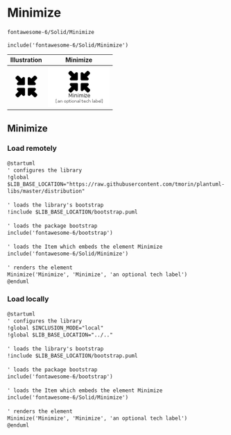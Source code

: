 # Minimize


```text
fontawesome-6/Solid/Minimize
```

```text
include('fontawesome-6/Solid/Minimize')
```



| Illustration | Minimize |
| :---: | :---: |
| ![illustration for Illustration](../../fontawesome-6/Solid/Minimize.png) | ![illustration for Minimize](../../fontawesome-6/Solid/Minimize.Local.png) |




## Minimize

### Load remotely
```plantuml
@startuml
' configures the library
!global $LIB_BASE_LOCATION="https://raw.githubusercontent.com/tmorin/plantuml-libs/master/distribution"

' loads the library's bootstrap
!include $LIB_BASE_LOCATION/bootstrap.puml

' loads the package bootstrap
include('fontawesome-6/bootstrap')

' loads the Item which embeds the element Minimize
include('fontawesome-6/Solid/Minimize')

' renders the element
Minimize('Minimize', 'Minimize', 'an optional tech label')
@enduml
```

### Load locally
```plantuml
@startuml
' configures the library
!global $INCLUSION_MODE="local"
!global $LIB_BASE_LOCATION="../.."

' loads the library's bootstrap
!include $LIB_BASE_LOCATION/bootstrap.puml

' loads the package bootstrap
include('fontawesome-6/bootstrap')

' loads the Item which embeds the element Minimize
include('fontawesome-6/Solid/Minimize')

' renders the element
Minimize('Minimize', 'Minimize', 'an optional tech label')
@enduml
```

